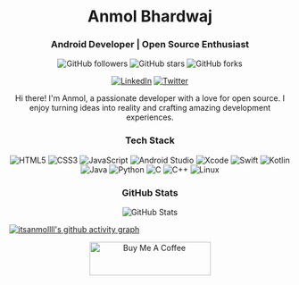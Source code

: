 <!-- Your Name -->
<h1 align="center">Anmol Bhardwaj</h1>

<!-- Your Tagline -->
<h3 align="center">Android Developer | Open Source Enthusiast</h3>

<!-- Badges -->
<p align="center">
  <img alt="GitHub followers" src="https://img.shields.io/github/followers/itsanmollll?label=Followers&style=social">
  <img alt="GitHub stars" src="https://img.shields.io/github/stars/itsanmollll/itsanmollll?style=social">
  <img alt="GitHub forks" src="https://img.shields.io/github/forks/itsanmollll/itsanmollll?style=social">
</p>

<!-- Social Media Links -->
<p align="center">
  <!--<a href="https://johndoe.com" target="blank"><img src="https://img.icons8.com/material/48/000000/domain.png" alt="Website"></a>-->
  <a href="https://www.linkedin.com/in/itsanmollll/" target="blank"><img src="https://img.icons8.com/material/48/000000/linkedin--v2.png" alt="LinkedIn"></a>
  <a href="https://twitter.com/itsanmollll" target="blank"><img src="https://img.icons8.com/material/48/000000/twitter.png" alt="Twitter"></a>
</p>

<!-- About Me -->
<p align="center">
  Hi there! I'm Anmol, a passionate developer with a love for open source. I enjoy turning ideas into reality and crafting amazing development experiences.
</p>

<!-- Tech Stack -->
<h3 align="center">Tech Stack</h3>
<p align="center">
  <img alt="HTML5" src="https://img.icons8.com/color/48/000000/html-5.png">
  <img alt="CSS3" src="https://img.icons8.com/color/48/000000/css3.png">
  <img alt="JavaScript" src="https://img.icons8.com/color/48/000000/javascript.png">
  <!--<img alt="React" src="https://img.icons8.com/color/48/000000/react-native.png">
  <img alt="Node.js" src="https://img.icons8.com/color/48/000000/nodejs.png">
  <img alt="Android" src="https://img.icons8.com/color/48/000000/android-os.png">
  <img alt="iOS" src="https://img.icons8.com/color/48/000000/ios-logo.png">-->
  <img alt="Android Studio" src="https://img.icons8.com/color/48/000000/android-studio.png">
  <img alt="Xcode" src="https://img.icons8.com/color/48/000000/xcode.png">
  <img alt="Swift" src="https://img.icons8.com/color/48/000000/swift.png">
  <img alt="Kotlin" src="https://img.icons8.com/color/48/000000/kotlin.png">
  <img alt="Java" src="https://img.icons8.com/color/48/000000/java-coffee-cup-logo.png">
  <img alt="Python" src="https://img.icons8.com/color/48/000000/python.png">
  <img alt="C" src="https://img.icons8.com/color/48/000000/c-programming.png">
  <img alt="C++" src="https://img.icons8.com/color/48/000000/c-plus-plus-logo.png">
  <img alt="Linux" src="https://img.icons8.com/color/48/000000/linux.png">
</p>


<!-- My Projects -->
<!--<h3 align="center">Featured Projects</h3>
<p align="center">
  <a href="https://github.com/johndoe/project1">Project 1</a>
  <a href="https://github.com/johndoe/project2">Project 2</a>
  <a href="https://github.com/johndoe/project3">Project 3</a>
</p>-->

<!-- GitHub Stats -->
<h3 align="center">GitHub Stats</h3>
<p align="center">
  <img src="https://github-readme-stats.vercel.app/api?username=itsanmollll&show_icons=true&theme=radical" alt="GitHub Stats">
</p>


[![itsanmollll's github activity graph](https://github-readme-activity-graph.vercel.app/graph?username=itsanmollll&theme=react-dark)](https://github.com/ashutosh00710/github-readme-activity-graph)

<!-- This commented code show how much percentage of language a user used according to his/ her githubb profile.
<div align="center"><p><img src="https://github-readme-stats.vercel.app/api/top-langs?username=itsanmollll&show_icons=true&locale=en&layout=compact" alt="itsanmollll"/></p></div>-->
<div align="center"><a href="https://www.buymeacoffee.com/itsanmollll" target="_blank">
 <img src="https://cdn.buymeacoffee.com/buttons/v2/default-yellow.png" alt="Buy Me A Coffee" class style="height: 60px !important;width: 217px !important;" ></a></div>
